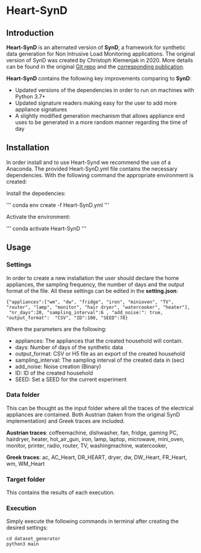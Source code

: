# Heart-SynD

## Introduction
**Heart-SynD** is an alternated version of **SynD**, a framework for synthetic data generation for Non Intrusive Load Monitoring applications. The original version of SynD was created by Christoph Klemenjak in 2020. More details can be found in the original [Git repo](https://github.com/klemenjak/SynD) and the [corresponding publication](https://www.nature.com/articles/s41597-020-0434-6#citeas).

**Heart-SynD** contains the following key improvements comparing to **SynD**:
- Updated versions of the dependencies in order to run on machines with Python 3.7+
- Updated signature readers making easy for the user to add more appliance signatures
- A slightly modified generation mechanism that allows appliance end uses to be generated in a more random manner regarding the time of day

## Installation

In order install and to use Heart-Synd we recommend the use of a Anaconda. The provided Heart-SynD.yml file contains the necessary dependencies. With the following command the appropriate environment is created: 

Install the depedencies:

'''
conda env create -f Heart-SynD.yml
'''

Activate the environment:

'''
conda activate Heart-SynD
'''

## Usage

### Settings 

In order to create a new installation the user should declare the home appliances, the sampling frequency, the number of days and the output format of the file. All these settings can be edited in the **setting.json**:

```
{"appliances":["wm", "dw", "fridge", "iron", "minioven", "TV", "router", "lamp", "monitor", "hair dryer", "watercooker", "heater"],
 "nr_days":20, "sampling_interval":6 , "add_noise:": true, "output_format":  "CSV", "ID":100, "SEED":78}
 ```
Where the parameters are the following: 

- appliances: The appliances that the created household will contain. 
- days: Number of days of the synthetic data
- output_format: CSV or H5 file as an export of the created household
- sampling_interval: The sampling interval of the created data in (sec) 
- add_noise: Noise creation (Binary)
- ID: ID of the created household
- SEED: Set a SEED for the current experiment      


### Data folder

This can be thought as the input folder where all the traces of the electrical appliances are contained. Both Austrian (taken from the original SynD implementation) and Greek traces are included. 

**Austrian traces**: coffeemachine, dishwasher, fan, fridge, gaming PC, hairdryer, heater, hot_air_gun, iron, lamp, laptop, microwave, mini_oven, monitor, printer, radio, router, TV, washingmachine, watercooker, 

**Greek traces**:  ac, AC_Heart, DR_HEART, dryer, dw, DW_Heart, FR_Heart, wm, WM_Heart

### Target folder

This contains the results of each execution.

### Execution

Simply execute the following commands in terminal after creating the desired settings:

```
cd dataset_generator
python3 main
```






